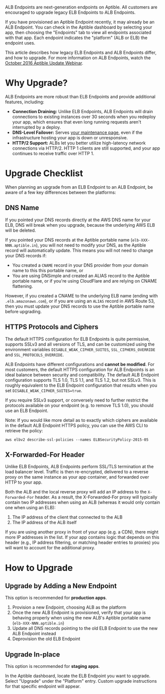 ALB Endpoints are next-generation endpoints on Aptible. All customers are
encouraged to upgrade legacy ELB Endpoints to ALB Endpoints.

If you have provisioned an Aptible Endpoint recently, it may already be an ALB
Endpoint. You can check in the Aptible dashboard by selecting your app, then
choosing the "Endpoints" tab to view all endpoints associated with that app.
Each endpoint indicates the "platform" (ALB or ELB) the endpoint uses.

This article describes how legacy ELB Endpoints and ALB Endpoints differ, and
how to upgrade. For more information on ALB Endpoints, watch the [October 2016
Aptible Update Webinar][0].


# Why Upgrade?

ALB Endpoints are more robust than ELB Endpoints and provide additional
features, including:

- **Connection Draining:** Unlike ELB Endpoints, ALB Endpoints will drain
  connections to existing instances over 30 seconds when you redeploy your
  app, which ensures that even long running requests aren't interrupted by a
  deploy.
- **DNS-Level Failover:** Serves [your maintenance page][1], even if the
  infrastructure hosting your app is down or unresponsive.
- **HTTP/2 Support:** ALBs let you better utilize high-latency network
  connections via HTTP/2. HTTP 1 clients are still supported, and your app
  continues to receive traffic over HTTP 1.


# Upgrade Checklist

When planning an upgrade from an ELB Endpoint to an ALB Endpoint, be aware of a
few key differences between the platforms:


## DNS Name

If you pointed your DNS records directly at the AWS DNS name for your ELB, DNS
will break when you upgrade, because the underlying AWS ELB will be deleted.

If you pointed your DNS records at the Aptible portable name
(`elb-XXX-NNN.aptible.in`), you will not need to modify your DNS, as the
Aptible record will automatically update. This means you will not need to
change your DNS records if:

- You created a `CNAME` record in your DNS provider from your domain name to
  this this portable name, or
- You are using DNSimple and created an ALIAS record to the Aptible portable
name, or if you're using CloudFlare and are relying on CNAME flattening.

However, if you created a CNAME to the underlying ELB name (ending with
`.elb.amazonaws.com`), or if you are using an `ALIAS` record in AWS Route 53,
then you must update your DNS records to use the Aptible portable name before
upgrading.


## HTTPS Protocols and Ciphers

The default HTTPS configuration for ELB Endpoints is quite permissive, supports
SSLv3 and all versions of TLS, and can be customized using the environment
variables `DISABLE_WEAK_CIPHER_SUITES`, `SSL_CIPHERS_OVERRIDE` and
`SSL_PROTOCOLS_OVERRIDE`.

ALB Endpoints have different configurations and **cannot be modified**. For
most customers, the default HTTPS configuration for ALB Endpoints is an ideal
balance between security and compatibility. The default ALB Endpoint
configuration supports TLS 1.0, TLS 1.1, and TLS 1.2, but not SSLv3. This is
roughly equivalent to the ELB Endpoint configuration that results when you set
`DISABLE_WEAK_CIPHER_SUITES=true`.

If you require SSLv3 support, or conversely need to further restrict the
protocols available on your endpoint (e.g. to remove TLS 1.0), you should use
an ELB Endpoint.

Note: If you would like more detail as to exactly which ciphers are available
in the default ALB Endpoint HTTPS policy, you can use the AWS CLI to retrieve
the policy:

```
aws elbv2 describe-ssl-policies --names ELBSecurityPolicy-2015-05
```


## X-Forwarded-For Header

Unlike ELB Endpoints, ALB Endpoints perform SSL/TLS termination at the load
balancer level. Traffic is then re-encrypted, delivered to a reverse proxy on
the same instance as your app container, and forwarded over HTTP to your app.

Both the ALB and the local reverse proxy will add an IP address to the
`X-Forwarded-For` header. As a result, the X-Forwarded-For proxy will typically
contain two IP addresses when using an ALB (whereas it would only contain one
when using an ELB):

1. The IP address of the client that connected to the ALB
2. The IP address of the ALB itself

If you are using another proxy in front of your app (e.g. a CDN), there might
more IP addresses in the list. If your app contains logic that depends on this
header (e.g., IP address filtering, or matching header entries to proxies) you
will want to account for the additional proxy.

# How to Upgrade

## Upgrade by Adding a New Endpoint

This option is recommended for **production apps**.

1. Provision a new Endpoint, choosing ALB as the platform
2. Once the new ALB Endpoint is provisioned, verify that your app is behaving
   properly when using the new ALB's Aptible portable name
   (`elb-XXX-NNN.aptible.in`)
3. Update all DNS records pointing to the old ELB Endpoint to use the new ALB
   Endpoint instead
4. Deprovision the old ELB Endpoint

## Upgrade In-place

This option is recommended for **staging apps**.

In the Aptible dashboard, locate the ELB Endpoint you want to upgrade. Select
"Upgrade" under the "Platform" entry. Custom upgrade instructions for that
specific endpoint will appear.


[0]: https://youtu.be/SIV0uPnz7i4?t=17m34s
[1]: /support/topics/paas/how-does-the-maintenance-page-url-config-setting-work
[2]: /support/topics/paas/how-to-modify-nginx-config
